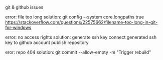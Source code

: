 git & github issues


error: file too long
    solution: 
        git config --system core.longpaths true
        https://stackoverflow.com/questions/22575662/filename-too-long-in-git-for-windows

error: no access rights
    solution: 
        generate ssh key
        connect generated ssh key to github account
        publish repository

eror: repo 404
    solution: 
        git commit --allow-empty -m "Trigger rebuild"
